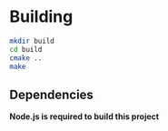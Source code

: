 # Building

```sh
mkdir build
cd build
cmake ..
make
```

## Dependencies

**Node.js is required to build this project**